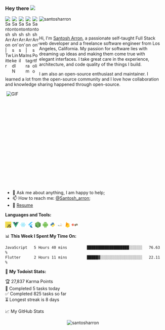 ### Hey there <img src="https://media.giphy.com/media/hvRJCLFzcasrR4ia7z/giphy.gif" width="25px">

<a href="https://twitter.com/santosh_arron">
  <img align="left" alt="Santosh Arron | Twitter" width="22px" src="https://raw.githubusercontent.com/peterthehan/peterthehan/master/assets/twitter.svg" />
</a>
<a href="https://www.linkedin.com/in/santosh-arron/">
  <img align="left" alt="Santosh Arron's LinkedIN" width="22px" src="https://raw.githubusercontent.com/peterthehan/peterthehan/master/assets/linkedin.svg" />
</a>

<a href="mailto:santosharron@gmail.com">
  <img align="left" alt="Santosh Arron's Mail" width="22px" src="https://epicprogrammerassets.netlify.app/Assets/gmail.svg" />
</a>

<a href="https://www.instagram.com/santosh_arron/">
  <img align="left" alt="Santosh Arron | Instagram" width="22px" src="https://epicprogrammerassets.netlify.app/Assets/instagram.svg" />
</a>


<a href="https://santosharron.epicprogrammer.com/">
  <img align="left" alt="Santosh Arron's Portfolio" width="22px" src="https://epicprogrammerassets.netlify.app/Assets/globe-grid.svg" />
</a>

<p align=left> <img src=https://komarev.com/ghpvc/?username=santosharron alt=santosharron /> </p>

<br />


Hi, I'm [Santosh Arron](https://santosharron.epicprogrammer.com/), a passionate self-taught Full Stack web developer and a freelance software engineer from Los Angeles, California. My passion for software lies with dreaming up ideas and making them come true with elegant interfaces. I take great care in the experience, architecture, and code quality of the things I build.

I am also an open-source enthusiast and maintainer. I learned a lot from the open-source community and I love how collaboration and knowledge sharing happened through open-source.


  <img align="right" alt="GIF" src="https://epicprogrammerassets.netlify.app/Assets/code.gif?raw=true" width="500" height="320" />
  
- 💬 Ask me about anything, I am happy to help;
- 📫 How to reach me: [@Santosh_arron](https://www.instagram.com/santosh_arron/);
- 📝 [Resume](https://santosharron.epicprogrammer.com/)
  
**Languages and Tools:**  

<code><img height="20" src="https://raw.githubusercontent.com/github/explore/80688e429a7d4ef2fca1e82350fe8e3517d3494d/topics/javascript/javascript.png"></code>
<code><img height="20" src="https://raw.githubusercontent.com/github/explore/80688e429a7d4ef2fca1e82350fe8e3517d3494d/topics/vue/vue.png"></code>
<code><img height="20" src="https://raw.githubusercontent.com/github/explore/80688e429a7d4ef2fca1e82350fe8e3517d3494d/topics/react/react.png"></code>
<code><img height="20" src="https://raw.githubusercontent.com/github/explore/80688e429a7d4ef2fca1e82350fe8e3517d3494d/topics/flutter/flutter.png"></code>
<code><img height="20" src="https://raw.githubusercontent.com/github/explore/80688e429a7d4ef2fca1e82350fe8e3517d3494d/topics/nodejs/nodejs.png"></code>
<code><img height="20" src="https://raw.githubusercontent.com/github/explore/80688e429a7d4ef2fca1e82350fe8e3517d3494d/topics/android/android.png"></code>
<code><img height="20" src="https://raw.githubusercontent.com/github/explore/80688e429a7d4ef2fca1e82350fe8e3517d3494d/topics/python/python.png"></code>
<code><img height="20" src="https://raw.githubusercontent.com/github/explore/80688e429a7d4ef2fca1e82350fe8e3517d3494d/topics/mysql/mysql.png"></code>
<code><img height="20" src="https://raw.githubusercontent.com/github/explore/80688e429a7d4ef2fca1e82350fe8e3517d3494d/topics/firebase/firebase.png"></code>
<code><img height="20" src="https://raw.githubusercontent.com/github/explore/80688e429a7d4ef2fca1e82350fe8e3517d3494d/topics/git/git.png"></code>

📊 **This Week I Spent My Time On:**
<!--START_SECTION:waka-->
```text
JavaScript   5 Hours 40 mins         ███████████████████░░░░░░   76.63 % 
Flutter      2 Hours 11 mins         █████▓░░░░░░░░░░░░░░░░░░░   22.11 % 
```
<!--END_SECTION:waka-->
🚧 **My Todoist Stats:**
<!-- TODO-IST:START -->
🏆  27,837 Karma Points           
🌸  Completed 5 tasks today           
✅  Completed 825 tasks so far           
⏳  Longest streak is 8 days
<!-- TODO-IST:END -->


📈 My GitHub Stats

<p align="center"> <img src="https://github-readme-stats.vercel.app/api?username=santosharron&show_icons=true&theme=gotham" alt="santosharron" />
  
